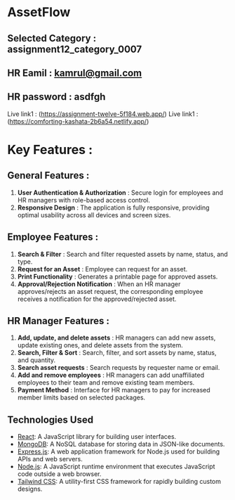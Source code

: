 # AssetFlow

## Selected Category : assignment12_category_0007
## HR Eamil : kamrul@gmail.com
## HR password : asdfgh


Live link1 : (https://assignment-twelve-5f184.web.app/)
Live link1 : (https://comforting-kashata-2b6a54.netlify.app/)


# Key Features : 

## General Features :
1. **User Authentication & Authorization** : Secure login for employees and HR managers with role-based access control.
2. **Responsive Design** : The application is fully responsive, providing optimal usability across all devices and screen sizes.
## Employee Features :
1. **Search & Filter** : Search and filter requested assets by name, status, and type.
2. **Request for an Asset** : Employee can request for an asset.
3. **Print Functionality** : Generates a printable page for approved assets.
4. **Approval/Rejection Notification** : When an HR manager approves/rejects an asset request, the corresponding employee receives a notification for the approved/rejected asset.
## HR Manager Features :
1. **Add, update, and delete assets** : HR managers can add new assets, update existing ones, and delete assets from the system.
2. **Search, Filter & Sort** : Search, filter, and sort assets by name, status, and quantity.
3. **Search asset requests** : Search requests by requester name or email.
4. **Add and remove employees** : HR managers can add unaffiliated employees to their team and remove existing team members.
5. **Payment Method** : Interface for HR managers to pay for increased member limits based on selected packages.



## Technologies Used

- [React](https://reactjs.org/): A JavaScript library for building user interfaces.
- [MongoDB](https://www.mongodb.com/): A NoSQL database for storing data in JSON-like documents.
- [Express.js](https://expressjs.com/): A web application framework for Node.js used for building APIs and web servers.
- [Node.js](https://nodejs.org/): A JavaScript runtime environment that executes JavaScript code outside a web browser.
- [Tailwind CSS](https://tailwindcss.com/): A utility-first CSS framework for rapidly building custom designs.



